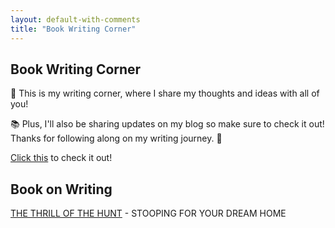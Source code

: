 ```yaml
---
layout: default-with-comments
title: "Book Writing Corner"
---
```


## Book Writing Corner

👀 This is my writing corner, where I share my thoughts and ideas with all of you! 

📚 Plus, I'll also be sharing updates on my blog so make sure to check it out! Thanks for following along on my writing journey. 🙏 

[Click this](https://github.com/zhutaosheng/zhutaosheng/tree/main/books) to check it out!

## Book on Writing

[THE THRILL OF THE HUNT](https://github.com/zhutaosheng/zhutaosheng/tree/main/books/The-Thrill-of-the-Hunt) - STOOPING FOR YOUR DREAM HOME